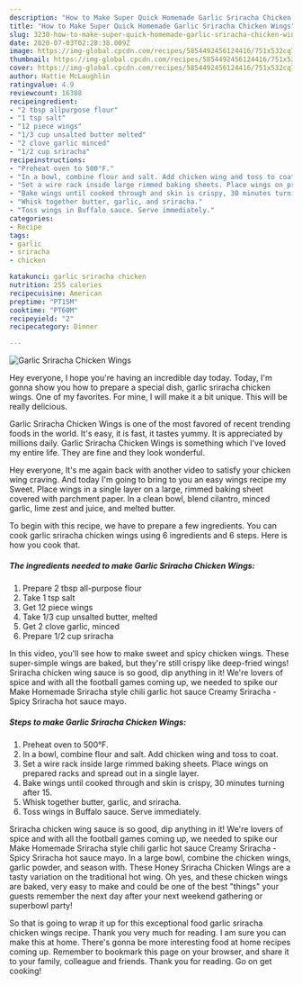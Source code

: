 ```yaml
---
description: "How to Make Super Quick Homemade Garlic Sriracha Chicken Wings"
title: "How to Make Super Quick Homemade Garlic Sriracha Chicken Wings"
slug: 3230-how-to-make-super-quick-homemade-garlic-sriracha-chicken-wings
date: 2020-07-03T02:28:38.009Z
image: https://img-global.cpcdn.com/recipes/5854492456124416/751x532cq70/garlic-sriracha-chicken-wings-recipe-main-photo.jpg
thumbnail: https://img-global.cpcdn.com/recipes/5854492456124416/751x532cq70/garlic-sriracha-chicken-wings-recipe-main-photo.jpg
cover: https://img-global.cpcdn.com/recipes/5854492456124416/751x532cq70/garlic-sriracha-chicken-wings-recipe-main-photo.jpg
author: Hattie McLaughlin
ratingvalue: 4.9
reviewcount: 16388
recipeingredient:
- "2 tbsp allpurpose flour"
- "1 tsp salt"
- "12 piece wings"
- "1/3 cup unsalted butter melted"
- "2 clove garlic minced"
- "1/2 cup sriracha"
recipeinstructions:
- "Preheat oven to 500°F."
- "In a bowl, combine flour and salt. Add chicken wing and toss to coat."
- "Set a wire rack inside large rimmed baking sheets. Place wings on prepared racks and spread out in a single layer."
- "Bake wings until cooked through and skin is crispy, 30 minutes turning after 15."
- "Whisk together butter, garlic, and sriracha."
- "Toss wings in Buffalo sauce. Serve immediately."
categories:
- Recipe
tags:
- garlic
- sriracha
- chicken

katakunci: garlic sriracha chicken 
nutrition: 255 calories
recipecuisine: American
preptime: "PT15M"
cooktime: "PT60M"
recipeyield: "2"
recipecategory: Dinner

---
```



![Garlic Sriracha Chicken Wings](https://img-global.cpcdn.com/recipes/5854492456124416/751x532cq70/garlic-sriracha-chicken-wings-recipe-main-photo.jpg)

Hey everyone, I hope you're having an incredible day today. Today, I'm gonna show you how to prepare a special dish, garlic sriracha chicken wings. One of my favorites. For mine, I will make it a bit unique. This will be really delicious.

Garlic Sriracha Chicken Wings is one of the most favored of recent trending foods in the world. It's easy, it is fast, it tastes yummy. It is appreciated by millions daily. Garlic Sriracha Chicken Wings is something which I've loved my entire life. They are fine and they look wonderful.

Hey everyone, It&#39;s me again back with another video to satisfy your chicken wing craving. And today I&#39;m going to bring to you an easy wings recipe my Sweet. Place wings in a single layer on a large, rimmed baking sheet covered with parchment paper. In a clean bowl, blend cilantro, minced garlic, lime zest and juice, and melted butter.


To begin with this recipe, we have to prepare a few ingredients. You can cook garlic sriracha chicken wings using 6 ingredients and 6 steps. Here is how you cook that.

<!--inarticleads1-->

##### The ingredients needed to make Garlic Sriracha Chicken Wings:

1. Prepare 2 tbsp all-purpose flour
1. Take 1 tsp salt
1. Get 12 piece wings
1. Take 1/3 cup unsalted butter, melted
1. Get 2 clove garlic, minced
1. Prepare 1/2 cup sriracha


In this video, you&#39;ll see how to make sweet and spicy chicken wings. These super-simple wings are baked, but they&#39;re still crispy like deep-fried wings! Sriracha chicken wing sauce is so good, dip anything in it! We&#39;re lovers of spice and with all the football games coming up, we needed to spike our Make Homemade Sriracha style chili garlic hot sauce Creamy Sriracha - Spicy Sriracha hot sauce mayo. 

<!--inarticleads2-->

##### Steps to make Garlic Sriracha Chicken Wings:

1. Preheat oven to 500°F.
1. In a bowl, combine flour and salt. Add chicken wing and toss to coat.
1. Set a wire rack inside large rimmed baking sheets. Place wings on prepared racks and spread out in a single layer.
1. Bake wings until cooked through and skin is crispy, 30 minutes turning after 15.
1. Whisk together butter, garlic, and sriracha.
1. Toss wings in Buffalo sauce. Serve immediately.


Sriracha chicken wing sauce is so good, dip anything in it! We&#39;re lovers of spice and with all the football games coming up, we needed to spike our Make Homemade Sriracha style chili garlic hot sauce Creamy Sriracha - Spicy Sriracha hot sauce mayo. In a large bowl, combine the chicken wings, garlic powder, and season with. These Honey Sriracha Chicken Wings are a tasty variation on the traditional hot wing. Oh yes, and these chicken wings are baked, very easy to make and could be one of the best &#34;things&#34; your guests remember the next day after your next weekend gathering or superbowl party! 

So that is going to wrap it up for this exceptional food garlic sriracha chicken wings recipe. Thank you very much for reading. I am sure you can make this at home. There's gonna be more interesting food at home recipes coming up. Remember to bookmark this page on your browser, and share it to your family, colleague and friends. Thank you for reading. Go on get cooking!
